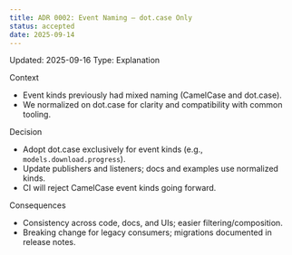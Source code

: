 ```yaml
---
title: ADR 0002: Event Naming — dot.case Only
status: accepted
date: 2025-09-14
---
```

Updated: 2025-09-16
Type: Explanation

Context
- Event kinds previously had mixed naming (CamelCase and dot.case).
- We normalized on dot.case for clarity and compatibility with common tooling.

Decision
- Adopt dot.case exclusively for event kinds (e.g., `models.download.progress`).
- Update publishers and listeners; docs and examples use normalized kinds.
- CI will reject CamelCase event kinds going forward.

Consequences
- Consistency across code, docs, and UIs; easier filtering/composition.
- Breaking change for legacy consumers; migrations documented in release notes.

